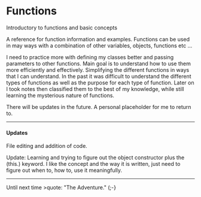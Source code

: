 # Functions

Introductory to functions and basic concepts

A reference for function information and examples. Functions can be used in may ways with a 
combination of other variables, objects, functions etc ...

I need to practice more with defining my classes better and passing parameters to other functions. 
Main goal is to understand how to use them more efficiently and effectively. Simplifying 
the different functions in ways that I can understand. In the past it was difficult to understand 
the different types of functions as well as the purpose for each type of function.  Later on I took notes 
then classified them to the best of my knowledge, while still learning the mysterious nature of functions.

There will be updates in the future. A personal placeholder for me to return to.

---

#### Updates

File editing and addition of code.

Update: Learning and trying to figure out the
object constructor plus the (this.) keyword.
I like the concept and the way it is written, just
need to figure out when to, how to, use it meaningfully.

---

Until next time >quote: "The Adventure." (;-}
